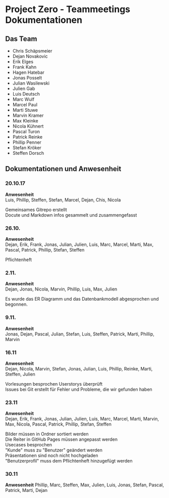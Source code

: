 ﻿# Project Zero - Teammeetings Dokumentationen

## Das Team
- Chris Schäpsmeier
- Dejan Novakovic
- Erik Elges
- Frank Kahn
- Hagen Hatebar
- Jonas Posselt
- Julian Wasilewski
- Julien Gab
- Luis Deutsch
- Marc Wulf
- Marcel Paul
- Marti Stuwe
- Marvin Kramer
- Max Kleinke
- Nicola Kühnert
- Pascal Turon
- Patrick Reinke
- Phillip Penner
- Stefan Kröker
- Steffen Dorsch

## Dokumentationen und Anwesenheit

### 20.10.17
**Anwesenheit**  
Luis, Phillip, Steffen, Stefan, Marcel, Dejan, Chis, Nicola

Gemeinsames Gitrepo erstellt  
Docute und Markdown infos gesammelt und zusammengefasst

### 26.10.
**Anwesenheit**  
Dejan, Erik, Frank, Jonas, Julian, Julien, Luis, Marc, Marcel, Marti, Max, Pascal, Patrick, Phillip, Stefan, Steffen

Pflichtenheft


### 2.11.
**Anwesenheit**  
Dejan, Jonas, Nicola, Marvin, Phillip, Luis, Max, Julien

Es wurde das ER Diagramm und das Datenbankmodell abgesprochen und begonnen.

### 9.11.
**Anwesenheit**  
Jonas, Dejan, Pascal, Julian, Stefan, Luis, Steffen, Patrick, Marti, Phillip, Marvin

### 16.11
**Anwesenheit**  
Dejan, Nicola, Marvin, Stefan, Jonas, Julian, Luis, Phillip, Reinke, Marti, Steffen, Julien

Vorlesungen besprochen 
Userstorys überprüft  
Issues bei Git erstellt für Fehler und Probleme, die wir gefunden haben

### 23.11
**Anwesenheit**  
Dejan, Erik, Frank, Jonas, Julian, Julien, Luis, Marc, Marcel, Marti, Marvin, Max, Nicola, Pascal, Patrick, Phillip, Stefan, Steffen

Bilder müssen in Ordner sortiert werden  
Die Reiter in GitHub Pages müssen angepasst werden  
Usecases besprochen  
"Kunde" muss zu "Benutzer" geändert werden  
Präsentationen sind noch nicht hochgeladen  
"Benutzerprofil" muss dem Pflichtenheft hinzugefügt werden  

### 30.11
**Anwesenheit**
Phillip, Marc, Steffen, Max, Julien, Luis, Jonas, Stefan, Pascal, Patrick, Marti, Dejan
